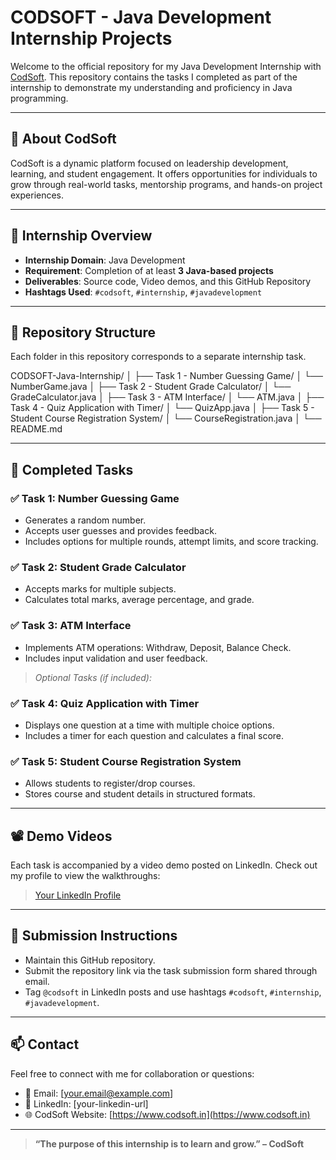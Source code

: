 # CODSOFT - Java Development Internship Projects

Welcome to the official repository for my Java Development Internship with [CodSoft](https://www.codsoft.in). This repository contains the tasks I completed as part of the internship to demonstrate my understanding and proficiency in Java programming.

---

## 🏢 About CodSoft

CodSoft is a dynamic platform focused on leadership development, learning, and student engagement. It offers opportunities for individuals to grow through real-world tasks, mentorship programs, and hands-on project experiences.

---

## 📌 Internship Overview

- **Internship Domain**: Java Development
- **Requirement**: Completion of at least **3 Java-based projects**
- **Deliverables**: Source code, Video demos, and this GitHub Repository
- **Hashtags Used**: `#codsoft`, `#internship`, `#javadevelopment`

---

## 📁 Repository Structure

Each folder in this repository corresponds to a separate internship task.

CODSOFT-Java-Internship/
│
├── Task 1 - Number Guessing Game/
│ └── NumberGame.java
│
├── Task 2 - Student Grade Calculator/
│ └── GradeCalculator.java
│
├── Task 3 - ATM Interface/
│ └── ATM.java
│
├── Task 4 - Quiz Application with Timer/
│ └── QuizApp.java
│
├── Task 5 - Student Course Registration System/
│ └── CourseRegistration.java
│
└── README.md

---

## 🧠 Completed Tasks

### ✅ Task 1: Number Guessing Game
- Generates a random number.
- Accepts user guesses and provides feedback.
- Includes options for multiple rounds, attempt limits, and score tracking.

### ✅ Task 2: Student Grade Calculator
- Accepts marks for multiple subjects.
- Calculates total marks, average percentage, and grade.

### ✅ Task 3: ATM Interface
- Implements ATM operations: Withdraw, Deposit, Balance Check.
- Includes input validation and user feedback.

> *Optional Tasks (if included):*

### ✅ Task 4: Quiz Application with Timer
- Displays one question at a time with multiple choice options.
- Includes a timer for each question and calculates a final score.

### ✅ Task 5: Student Course Registration System
- Allows students to register/drop courses.
- Stores course and student details in structured formats.

---

## 📽️ Demo Videos

Each task is accompanied by a video demo posted on LinkedIn. Check out my profile to view the walkthroughs:
> [Your LinkedIn Profile](#)

---

## 📝 Submission Instructions

- Maintain this GitHub repository.
- Submit the repository link via the task submission form shared through email.
- Tag `@codsoft` in LinkedIn posts and use hashtags `#codsoft`, `#internship`, `#javadevelopment`.

---

## 📫 Contact

Feel free to connect with me for collaboration or questions:

- 📧 Email: [your.email@example.com]
- 🔗 LinkedIn: [your-linkedin-url]
- 🌐 CodSoft Website: [https://www.codsoft.in](https://www.codsoft.in)

---

> **“The purpose of this internship is to learn and grow.” – CodSoft**
